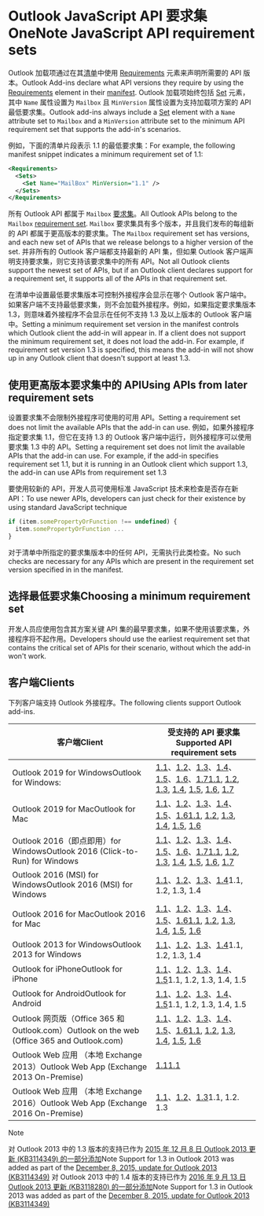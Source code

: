 # <a name="outlook-javascript-api-requirement-sets"></a><span data-ttu-id="5cff7-101">Outlook JavaScript API 要求集</span><span class="sxs-lookup"><span data-stu-id="5cff7-101">OneNote JavaScript API requirement sets</span></span>

<span data-ttu-id="5cff7-102">Outlook 加载项通过在其[清单](/javascript/office/manifest/requirements)中使用 [Requirements](https://docs.microsoft.com/office/dev/add-ins/develop/add-in-manifests) 元素来声明所需要的 API 版本。</span><span class="sxs-lookup"><span data-stu-id="5cff7-102">Outlook Add-ins declare what API versions they require by using the [Requirements](/javascript/office/manifest/requirements) element in their [manifest](https://docs.microsoft.com/office/dev/add-ins/develop/add-in-manifests).</span></span> <span data-ttu-id="5cff7-103">Outlook 加载项始终包括 [Set](/javascript/office/manifest/set) 元素，其中 `Name` 属性设置为 `Mailbox` 且 `MinVersion` 属性设置为支持加载项方案的 API 最低要求集。</span><span class="sxs-lookup"><span data-stu-id="5cff7-103">Outlook add-ins always include a [Set](/javascript/office/manifest/set) element with a `Name` attribute set to `Mailbox` and a `MinVersion` attribute set to the minimum API requirement set that supports the add-in's scenarios.</span></span>

<span data-ttu-id="5cff7-104">例如，下面的清单片段表示 1.1 的最低要求集：</span><span class="sxs-lookup"><span data-stu-id="5cff7-104">For example, the following manifest snippet indicates a minimum requirement set of 1.1:</span></span>

```xml
<Requirements>
  <Sets>
    <Set Name="MailBox" MinVersion="1.1" />
  </Sets>
</Requirements>
```

<span data-ttu-id="5cff7-105">所有 Outlook API 都属于 `Mailbox` [要求集](https://docs.microsoft.com/office/dev/add-ins/develop/specify-office-hosts-and-api-requirements)。</span><span class="sxs-lookup"><span data-stu-id="5cff7-105">All Outlook APIs belong to the `Mailbox` [requirement set](https://docs.microsoft.com/office/dev/add-ins/develop/specify-office-hosts-and-api-requirements).</span></span> <span data-ttu-id="5cff7-106">`Mailbox` 要求集具有多个版本，并且我们发布的每组新的 API 都属于更高版本的要求集。</span><span class="sxs-lookup"><span data-stu-id="5cff7-106">The `Mailbox` requirement set has versions, and each new set of APIs that we release belongs to a higher version of the set.</span></span> <span data-ttu-id="5cff7-107">并非所有的 Outlook 客户端都支持最新的 API 集，但如果 Outlook 客户端声明支持要求集，则它支持该要求集中的所有 API。</span><span class="sxs-lookup"><span data-stu-id="5cff7-107">Not all Outlook clients support the newest set of APIs, but if an Outlook client declares support for a requirement set, it supports all of the APIs in that requirement set.</span></span>

<span data-ttu-id="5cff7-p103">在清单中设置最低要求集版本可控制外接程序会显示在哪个 Outlook 客户端中。如果客户端不支持最低要求集，则不会加载外接程序。例如，如果指定要求集版本 1.3，则意味着外接程序不会显示在任何不支持 1.3 及以上版本的 Outlook 客户端中。</span><span class="sxs-lookup"><span data-stu-id="5cff7-p103">Setting a minimum requirement set version in the manifest controls which Outlook client the add-in will appear in. If a client does not support the minimum requirement set, it does not load the add-in. For example, if requirement set version 1.3 is specified, this means the add-in will not show up in any Outlook client that doesn't support at least 1.3.</span></span>

## <a name="using-apis-from-later-requirement-sets"></a><span data-ttu-id="5cff7-111">使用更高版本要求集中的 API</span><span class="sxs-lookup"><span data-stu-id="5cff7-111">Using APIs from later requirement sets</span></span>

<span data-ttu-id="5cff7-112">设置要求集不会限制外接程序可使用的可用 API。</span><span class="sxs-lookup"><span data-stu-id="5cff7-112">Setting a requirement set does not limit the available APIs that the add-in can use.</span></span> <span data-ttu-id="5cff7-113">例如，如果外接程序指定要求集 1.1，但它在支持 1.3 的 Outlook 客户端中运行，则外接程序可以使用要求集 1.3 中的 API。</span><span class="sxs-lookup"><span data-stu-id="5cff7-113">Setting a requirement set does not limit the available APIs that the add-in can use. For example, if the add-in specifies requirement set 1.1, but it is running in an Outlook client which support 1.3, the add-in can use APIs from requirement set 1.3</span></span>

<span data-ttu-id="5cff7-114">要使用较新的 API，开发人员可使用标准 JavaScript 技术来检查是否存在新 API：</span><span class="sxs-lookup"><span data-stu-id="5cff7-114">To use newer APIs, developers can just check for their existence by using standard JavaScript technique</span></span>

```js
if (item.somePropertyOrFunction !== undefined) {
  item.somePropertyOrFunction ...
}
```

<span data-ttu-id="5cff7-115">对于清单中所指定的要求集版本中的任何 API，无需执行此类检查。</span><span class="sxs-lookup"><span data-stu-id="5cff7-115">No such checks are necessary for any APIs which are present in the requirement set version specified in in the manifest.</span></span>

## <a name="choosing-a-minimum-requirement-set"></a><span data-ttu-id="5cff7-116">选择最低要求集</span><span class="sxs-lookup"><span data-stu-id="5cff7-116">Choosing a minimum requirement set</span></span>

<span data-ttu-id="5cff7-117">开发人员应使用包含其方案关键 API 集的最早要求集，如果不使用该要求集，外接程序将不起作用。</span><span class="sxs-lookup"><span data-stu-id="5cff7-117">Developers should use the earliest requirement set that contains the critical set of APIs for their scenario, without which the add-in won't work.</span></span>

## <a name="clients"></a><span data-ttu-id="5cff7-118">客户端</span><span class="sxs-lookup"><span data-stu-id="5cff7-118">Clients</span></span>

<span data-ttu-id="5cff7-119">下列客户端支持 Outlook 外接程序。</span><span class="sxs-lookup"><span data-stu-id="5cff7-119">The following clients support Outlook add-ins.</span></span>

| <span data-ttu-id="5cff7-120">客户端</span><span class="sxs-lookup"><span data-stu-id="5cff7-120">Client</span></span> | <span data-ttu-id="5cff7-121">受支持的 API 要求集</span><span class="sxs-lookup"><span data-stu-id="5cff7-121">Supported API requirement sets</span></span> |
| --- | --- |
| <span data-ttu-id="5cff7-122">Outlook 2019 for Windows</span><span class="sxs-lookup"><span data-stu-id="5cff7-122">Outlook for Windows: </span></span> | <span data-ttu-id="5cff7-123">[1.1](/javascript/office/objectmodel/requirement-set-1.1/outlook-requirement-set-1.1)、[1.2](/javascript/office/objectmodel/requirement-set-1.2/outlook-requirement-set-1.2)、[1.3](/javascript/office/objectmodel/requirement-set-1.3/outlook-requirement-set-1.3)、[1.4](/javascript/office/objectmodel/requirement-set-1.4/outlook-requirement-set-1.4)、[1.5](/javascript/office/objectmodel/requirement-set-1.5/outlook-requirement-set-1.5)、[1.6](/javascript/office/objectmodel/requirement-set-1.6/outlook-requirement-set-1.6)、[1.7](/javascript/office/objectmodel/requirement-set-1.7/outlook-requirement-set-1.7)</span><span class="sxs-lookup"><span data-stu-id="5cff7-123">[1.1](/javascript/office/objectmodel/requirement-set-1.1/outlook-requirement-set-1.1), [1.2](/javascript/office/objectmodel/requirement-set-1.2/outlook-requirement-set-1.2), [1.3](/javascript/office/objectmodel/requirement-set-1.3/outlook-requirement-set-1.3), [1.4](/javascript/office/objectmodel/requirement-set-1.4/outlook-requirement-set-1.4), [1.5](/javascript/office/objectmodel/requirement-set-1.5/outlook-requirement-set-1.5), [1.6](/javascript/office/objectmodel/requirement-set-1.6/outlook-requirement-set-1.6), [1.7](/javascript/office/objectmodel/requirement-set-1.7/outlook-requirement-set-1.7)</span></span> |
| <span data-ttu-id="5cff7-124">Outlook 2019 for Mac</span><span class="sxs-lookup"><span data-stu-id="5cff7-124">Outlook for Mac</span></span> | <span data-ttu-id="5cff7-125">[1.1](/javascript/office/objectmodel/requirement-set-1.1/outlook-requirement-set-1.1)、[1.2](/javascript/office/objectmodel/requirement-set-1.2/outlook-requirement-set-1.2)、[1.3](/javascript/office/objectmodel/requirement-set-1.3/outlook-requirement-set-1.3)、[1.4](/javascript/office/objectmodel/requirement-set-1.4/outlook-requirement-set-1.4)、[1.5](/javascript/office/objectmodel/requirement-set-1.5/outlook-requirement-set-1.5)、[1.6](/javascript/office/objectmodel/requirement-set-1.6/outlook-requirement-set-1.6)</span><span class="sxs-lookup"><span data-stu-id="5cff7-125">[1.1](/javascript/office/objectmodel/requirement-set-1.1/outlook-requirement-set-1.1), [1.2](/javascript/office/objectmodel/requirement-set-1.2/outlook-requirement-set-1.2), [1.3](/javascript/office/objectmodel/requirement-set-1.3/outlook-requirement-set-1.3), [1.4](/javascript/office/objectmodel/requirement-set-1.4/outlook-requirement-set-1.4), [1.5](/javascript/office/objectmodel/requirement-set-1.5/outlook-requirement-set-1.5), [1.6](/javascript/office/objectmodel/requirement-set-1.6/outlook-requirement-set-1.6)</span></span> |
| <span data-ttu-id="5cff7-126">Outlook 2016（即点即用）for Windows</span><span class="sxs-lookup"><span data-stu-id="5cff7-126">Outlook 2016 (Click-to-Run) for Windows</span></span> | <span data-ttu-id="5cff7-127">[1.1](/javascript/office/objectmodel/requirement-set-1.1/outlook-requirement-set-1.1)、[1.2](/javascript/office/objectmodel/requirement-set-1.2/outlook-requirement-set-1.2)、[1.3](/javascript/office/objectmodel/requirement-set-1.3/outlook-requirement-set-1.3)、[1.4](/javascript/office/objectmodel/requirement-set-1.4/outlook-requirement-set-1.4)、[1.5](/javascript/office/objectmodel/requirement-set-1.5/outlook-requirement-set-1.5)、[1.6](/javascript/office/objectmodel/requirement-set-1.6/outlook-requirement-set-1.6)、[1.7](/javascript/office/objectmodel/requirement-set-1.7/outlook-requirement-set-1.7)</span><span class="sxs-lookup"><span data-stu-id="5cff7-127">[1.1](/javascript/office/objectmodel/requirement-set-1.1/outlook-requirement-set-1.1), [1.2](/javascript/office/objectmodel/requirement-set-1.2/outlook-requirement-set-1.2), [1.3](/javascript/office/objectmodel/requirement-set-1.3/outlook-requirement-set-1.3), [1.4](/javascript/office/objectmodel/requirement-set-1.4/outlook-requirement-set-1.4), [1.5](/javascript/office/objectmodel/requirement-set-1.5/outlook-requirement-set-1.5), [1.6](/javascript/office/objectmodel/requirement-set-1.6/outlook-requirement-set-1.6), [1.7](/javascript/office/objectmodel/requirement-set-1.7/outlook-requirement-set-1.7)</span></span> |
| <span data-ttu-id="5cff7-128">Outlook 2016 (MSI) for Windows</span><span class="sxs-lookup"><span data-stu-id="5cff7-128">Outlook 2016 (MSI) for Windows</span></span> | <span data-ttu-id="5cff7-129">[1.1](/javascript/office/objectmodel/requirement-set-1.1/outlook-requirement-set-1.1)、[1.2](/javascript/office/objectmodel/requirement-set-1.2/outlook-requirement-set-1.2)、[1.3](/javascript/office/objectmodel/requirement-set-1.3/outlook-requirement-set-1.3)、[1.4](/javascript/office/objectmodel/requirement-set-1.4/outlook-requirement-set-1.4)</span><span class="sxs-lookup"><span data-stu-id="5cff7-129">1.1, 1.2, 1.3, 1.4</span></span> |
| <span data-ttu-id="5cff7-130">Outlook 2016 for Mac</span><span class="sxs-lookup"><span data-stu-id="5cff7-130">Outlook 2016 for Mac</span></span> | <span data-ttu-id="5cff7-131">[1.1](/javascript/office/objectmodel/requirement-set-1.1/outlook-requirement-set-1.1)、[1.2](/javascript/office/objectmodel/requirement-set-1.2/outlook-requirement-set-1.2)、[1.3](/javascript/office/objectmodel/requirement-set-1.3/outlook-requirement-set-1.3)、[1.4](/javascript/office/objectmodel/requirement-set-1.4/outlook-requirement-set-1.4)、[1.5](/javascript/office/objectmodel/requirement-set-1.5/outlook-requirement-set-1.5)、[1.6](/javascript/office/objectmodel/requirement-set-1.6/outlook-requirement-set-1.6)</span><span class="sxs-lookup"><span data-stu-id="5cff7-131">[1.1](/javascript/office/objectmodel/requirement-set-1.1/outlook-requirement-set-1.1), [1.2](/javascript/office/objectmodel/requirement-set-1.2/outlook-requirement-set-1.2), [1.3](/javascript/office/objectmodel/requirement-set-1.3/outlook-requirement-set-1.3), [1.4](/javascript/office/objectmodel/requirement-set-1.4/outlook-requirement-set-1.4), [1.5](/javascript/office/objectmodel/requirement-set-1.5/outlook-requirement-set-1.5), [1.6](/javascript/office/objectmodel/requirement-set-1.6/outlook-requirement-set-1.6)</span></span> |
| <span data-ttu-id="5cff7-132">Outlook 2013 for Windows</span><span class="sxs-lookup"><span data-stu-id="5cff7-132">Outlook 2013 for Windows</span></span> | <span data-ttu-id="5cff7-133">[1.1](/javascript/office/objectmodel/requirement-set-1.1/outlook-requirement-set-1.1)、[1.2](/javascript/office/objectmodel/requirement-set-1.2/outlook-requirement-set-1.2)、[1.3](/javascript/office/objectmodel/requirement-set-1.3/outlook-requirement-set-1.3)、[1.4](/javascript/office/objectmodel/requirement-set-1.4/outlook-requirement-set-1.4)</span><span class="sxs-lookup"><span data-stu-id="5cff7-133">1.1, 1.2, 1.3, 1.4</span></span> |
| <span data-ttu-id="5cff7-134">Outlook for iPhone</span><span class="sxs-lookup"><span data-stu-id="5cff7-134">Outlook for iPhone</span></span> | <span data-ttu-id="5cff7-135">[1.1](/javascript/office/objectmodel/requirement-set-1.1/outlook-requirement-set-1.1)、[1.2](/javascript/office/objectmodel/requirement-set-1.2/outlook-requirement-set-1.2)、[1.3](/javascript/office/objectmodel/requirement-set-1.3/outlook-requirement-set-1.3)、[1.4](/javascript/office/objectmodel/requirement-set-1.4/outlook-requirement-set-1.4)、[1.5](/javascript/office/objectmodel/requirement-set-1.5/outlook-requirement-set-1.5)</span><span class="sxs-lookup"><span data-stu-id="5cff7-135">1.1, 1.2, 1.3, 1.4, 1.5</span></span> |
| <span data-ttu-id="5cff7-136">Outlook for Android</span><span class="sxs-lookup"><span data-stu-id="5cff7-136">Outlook for Android</span></span> | <span data-ttu-id="5cff7-137">[1.1](/javascript/office/objectmodel/requirement-set-1.1/outlook-requirement-set-1.1)、[1.2](/javascript/office/objectmodel/requirement-set-1.2/outlook-requirement-set-1.2)、[1.3](/javascript/office/objectmodel/requirement-set-1.3/outlook-requirement-set-1.3)、[1.4](/javascript/office/objectmodel/requirement-set-1.4/outlook-requirement-set-1.4)、[1.5](/javascript/office/objectmodel/requirement-set-1.5/outlook-requirement-set-1.5)</span><span class="sxs-lookup"><span data-stu-id="5cff7-137">1.1, 1.2, 1.3, 1.4, 1.5</span></span> |
| <span data-ttu-id="5cff7-138">Outlook 网页版（Office 365 和 Outlook.com）</span><span class="sxs-lookup"><span data-stu-id="5cff7-138">Outlook on the web (Office 365 and Outlook.com)</span></span> | <span data-ttu-id="5cff7-139">[1.1](/javascript/office/objectmodel/requirement-set-1.1/outlook-requirement-set-1.1)、[1.2](/javascript/office/objectmodel/requirement-set-1.2/outlook-requirement-set-1.2)、[1.3](/javascript/office/objectmodel/requirement-set-1.3/outlook-requirement-set-1.3)、[1.4](/javascript/office/objectmodel/requirement-set-1.4/outlook-requirement-set-1.4)、[1.5](/javascript/office/objectmodel/requirement-set-1.5/outlook-requirement-set-1.5)、[1.6](/javascript/office/objectmodel/requirement-set-1.6/outlook-requirement-set-1.6)</span><span class="sxs-lookup"><span data-stu-id="5cff7-139">[1.1](/javascript/office/objectmodel/requirement-set-1.1/outlook-requirement-set-1.1), [1.2](/javascript/office/objectmodel/requirement-set-1.2/outlook-requirement-set-1.2), [1.3](/javascript/office/objectmodel/requirement-set-1.3/outlook-requirement-set-1.3), [1.4](/javascript/office/objectmodel/requirement-set-1.4/outlook-requirement-set-1.4), [1.5](/javascript/office/objectmodel/requirement-set-1.5/outlook-requirement-set-1.5), [1.6](/javascript/office/objectmodel/requirement-set-1.6/outlook-requirement-set-1.6)</span></span> |
| <span data-ttu-id="5cff7-140">Outlook Web 应用 （本地 Exchange 2013）</span><span class="sxs-lookup"><span data-stu-id="5cff7-140">Outlook Web App (Exchange 2013 On-Premise)</span></span> | [<span data-ttu-id="5cff7-141">1.1</span><span class="sxs-lookup"><span data-stu-id="5cff7-141">1.1</span></span>](/javascript/office/objectmodel/requirement-set-1.1/outlook-requirement-set-1.1) |
| <span data-ttu-id="5cff7-142">Outlook Web 应用 （本地 Exchange 2016）</span><span class="sxs-lookup"><span data-stu-id="5cff7-142">Outlook Web App (Exchange 2016 On-Premise)</span></span> | <span data-ttu-id="5cff7-143">[1.1](/javascript/office/objectmodel/requirement-set-1.1/outlook-requirement-set-1.1)、[1.2](/javascript/office/objectmodel/requirement-set-1.2/outlook-requirement-set-1.2)、[1.3](/javascript/office/objectmodel/requirement-set-1.3/outlook-requirement-set-1.3)</span><span class="sxs-lookup"><span data-stu-id="5cff7-143">1.1, 1.2. 1.3</span></span> |

> [!NOTE]
> <span data-ttu-id="5cff7-144">对 Outlook 2013 中的 1.3 版本的支持已作为 [2015 年 12 月 8 日 Outlook 2013 更新 (KB3114349) 的一部分添加](https://support.microsoft.com/kb/3114349)</span><span class="sxs-lookup"><span data-stu-id="5cff7-144">Note Support for 1.3 in Outlook 2013 was added as part of the [December 8, 2015, update for Outlook 2013 (KB3114349)](https://support.microsoft.com/kb/3114349)</span></span> <span data-ttu-id="5cff7-145">对 Outlook 2013 中的 1.4 版本的支持已作为 [2016 年 9 月 13 日 Outlook 2013 更新 (KB3118280) 的一部分添加](https://support.microsoft.com/help/3118280)</span><span class="sxs-lookup"><span data-stu-id="5cff7-145">Note Support for 1.3 in Outlook 2013 was added as part of the [December 8, 2015, update for Outlook 2013 (KB3114349)](https://support.microsoft.com/help/3118280)</span></span>
